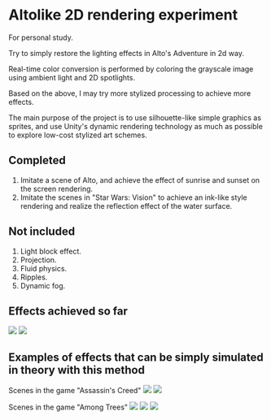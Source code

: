 # Altolike 2D rendering experiment

For personal study.

Try to simply restore the lighting effects in Alto's Adventure in 2d way.
 
Real-time color conversion is performed by coloring the grayscale image using ambient light and 2D spotlights.
 
Based on the above, I may try more stylized processing to achieve more effects.

The main purpose of the project is to use silhouette-like simple graphics as sprites, and use Unity's dynamic rendering technology as much as possible to explore low-cost stylized art schemes.
 
## Completed

1. Imitate a scene of Alto, and achieve the effect of sunrise and sunset on the screen rendering.
2. Imitate the scenes in "Star Wars: Vision" to achieve an ink-like style rendering and realize the reflection effect of the water surface.

## Not included

1. Light block effect.
2. Projection.
3. Fluid physics.
4. Ripples.
5. Dynamic fog.


## Effects achieved so far
![](https://github.com/onovich/Altolike/blob/main/Assets/Graphics/sample/IMB_gHJ8nm.GIF)
![](https://github.com/onovich/Altolike/blob/main/Assets/Graphics/sample/IMB_IXwO62.GIF)
 
## Examples of effects that can be simply simulated in theory with this method
Scenes in the game "Assassin's Creed"
![](https://github.com/onovich/Altolike/blob/main/Assets/Graphics/sample/IMG_0150.JPG)
![](https://github.com/onovich/Altolike/blob/main/Assets/Graphics/sample/IMG_0151.JPG)

Scenes in the game "Among Trees"
![](https://github.com/onovich/Altolike/blob/main/Assets/Graphics/sample/amongtrees.png)
![](https://github.com/onovich/Altolike/blob/main/Assets/Graphics/sample/amongtrees2.png)
![](https://github.com/onovich/Altolike/blob/main/Assets/Graphics/sample/amongtrees3.png)

